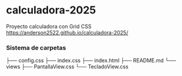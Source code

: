 # calculadora-2025
Proyecto calculadora con Grid CSS
https://anderson2522.github.io/calculadora-2025/

### Sistema de carpetas
├── config.css
├── index.css
├── index.html
├── README.md
└── views
    ├── PantallaView.css
    └── TecladoView.css
